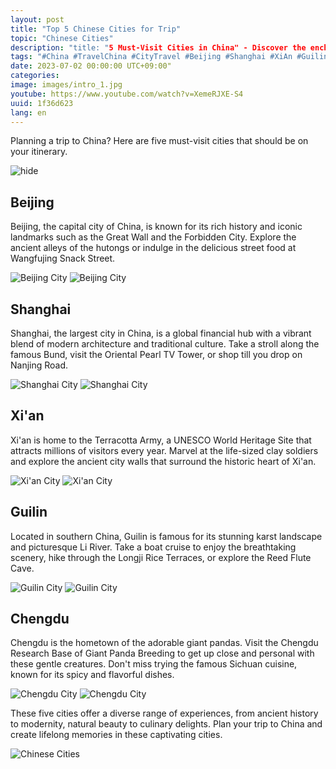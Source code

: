 ```yaml
---
layout: post
title: "Top 5 Chinese Cities for Trip"
topic: "Chinese Cities"
description: "title: "5 Must-Visit Cities in China" - Discover the enchanting beauty and vibrant culture of Beijing, Shanghai, Xi'an, Guilin, and Chengdu."
tags: "#China #TravelChina #CityTravel #Beijing #Shanghai #XiAn #Guilin #Chengdu"
date: 2023-07-02 00:00:00 UTC+09:00"
categories: 
image: images/intro_1.jpg
youtube: https://www.youtube.com/watch?v=XemeRJXE-S4
uuid: 1f36d623
lang: en
---
```


Planning a trip to China? Here are five must-visit cities that should be on your itinerary.

![hide](images/intro_1.jpg)


## Beijing
Beijing, the capital city of China, is known for its rich history and iconic landmarks such as the Great Wall and the Forbidden City. Explore the ancient alleys of the hutongs or indulge in the delicious street food at Wangfujing Snack Street.

![Beijing City](images/main1_1.jpeg)
![Beijing City](images/main1_2.jpg)


## Shanghai
Shanghai, the largest city in China, is a global financial hub with a vibrant blend of modern architecture and traditional culture. Take a stroll along the famous Bund, visit the Oriental Pearl TV Tower, or shop till you drop on Nanjing Road.

![Shanghai City](images/main2_1.jpg)
![Shanghai City](images/main2_2.jpg)


## Xi'an
Xi'an is home to the Terracotta Army, a UNESCO World Heritage Site that attracts millions of visitors every year. Marvel at the life-sized clay soldiers and explore the ancient city walls that surround the historic heart of Xi'an.

![Xi'an City](images/main3_1.jpg)
![Xi'an City](images/main3_2.jpg)


## Guilin
Located in southern China, Guilin is famous for its stunning karst landscape and picturesque Li River. Take a boat cruise to enjoy the breathtaking scenery, hike through the Longji Rice Terraces, or explore the Reed Flute Cave.

![Guilin City](images/main4_1.jpg)
![Guilin City](images/main4_2.jpg)


## Chengdu
Chengdu is the hometown of the adorable giant pandas. Visit the Chengdu Research Base of Giant Panda Breeding to get up close and personal with these gentle creatures. Don't miss trying the famous Sichuan cuisine, known for its spicy and flavorful dishes.

![Chengdu City](images/main5_5.jpg)
![Chengdu City](images/main5_1.jpg)




These five cities offer a diverse range of experiences, from ancient history to modernity, natural beauty to culinary delights. Plan your trip to China and create lifelong memories in these captivating cities.

![Chinese Cities](images/intro_2.jpg)

